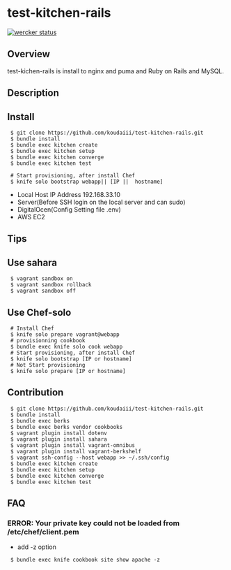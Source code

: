 test-kitchen-rails
==================

[![wercker status](https://app.wercker.com/status/fea7be3fadc1bda1f651e9caa0550d5c/m "wercker status")](https://app.wercker.com/project/bykey/fea7be3fadc1bda1f651e9caa0550d5c)

Overview
------

test-kichen-rails is install to nginx and puma and Ruby on Rails and MySQL.

Description
------

Install
------

```
 $ git clone https://github.com/koudaiii/test-kitchen-rails.git
 $ bundle install
 $ bundle exec kitchen create
 $ bundle exec kitchen setup
 $ bundle exec kitchen converge
 $ bundle exec kitchen test
```

```
 # Start provisioning, after install Chef
 $ knife solo bootstrap webapp|| [IP ||  hostname]
```

* Local Host IP Address 192.168.33.10
* Server(Before SSH login on the local server and can sudo)
* DigitalOcen(Config Setting file .env)
* AWS EC2

Tips
------

## Use sahara

```
 $ vagrant sandbox on
 $ vagrant sandbox rollback
 $ vagrant sandbox off
```

## Use Chef-solo

```
 # Install Chef
 $ knife solo prepare vagrant@webapp
 # provisionning cookbook
 $ bundle exec knife solo cook webapp
 # Start provisioning, after install Chef
 $ knife solo bootstrap [IP or hostname]
 # Not Start provisioning
 $ knife solo prepare [IP or hostname]
```

Contribution
------

```
 $ git clone https://github.com/koudaiii/test-kitchen-rails.git
 $ bundle install
 $ bundle exec berks
 $ bundle exec berks vendor cookbooks
 $ vagrant plugin install dotenv
 $ vagrant plugin install sahara
 $ vagrant plugin install vagrant-omnibus
 $ vagrant plugin install vagrant-berkshelf
 $ vagrant ssh-config --host webapp >> ~/.ssh/config
 $ bundle exec kitchen create
 $ bundle exec kitchen setup
 $ bundle exec kitchen converge
 $ bundle exec kitchen test
```

FAQ
------

### ERROR: Your private key could not be loaded from /etc/chef/client.pem

* add -z option

```
 $ bundle exec knife cookbook site show apache -z
```
